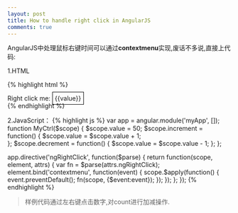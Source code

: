 ```yaml
---
layout: post
title: How to handle right click in AngularJS
comments: true
---
```

AngularJS中处理鼠标右键时间可以通过**contextmenu**实现,废话不多说,直接上代码:

1.HTML

{% highlight html %}
<style type="text/css">
.action {
    cursor: pointer;
    border: 1px solid black;
    padding: 5px;
}
</style>
<div ng-app="myApp" ng-controller="MyCtrl">
    Right click me: 
    <span class="action" 
          ng-click="increment()"
          ng-right-click="decrement()">{{value}}</span>    
</div>    
{% endhighlight %}



2.JavaScript：
{% highlight js %}
var app = angular.module('myApp', []);
function MyCtrl($scope) {
    $scope.value = 50;
    $scope.increment = function() {
      $scope.value = $scope.value + 1;   
    };
    $scope.decrement = function() {
      $scope.value = $scope.value - 1; 
    };
};

app.directive('ngRightClick', function($parse) {
    return function(scope, element, attrs) {
        var fn = $parse(attrs.ngRightClick);
        element.bind('contextmenu', function(event) {
            scope.$apply(function() {
                event.preventDefault();
                fn(scope, {$event:event});
            });
        });
    };
});
{% endhighlight %}

> 样例代码通过左右键点击数字,对count进行加减操作.